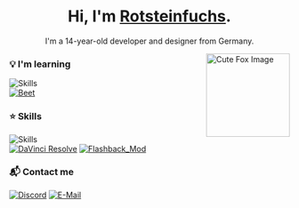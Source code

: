 <h1 align="center">Hi, I'm <a href="https://rotsteinfuchs.github.io/">Rotsteinfuchs</a>.</h1>
<p align="center">I'm a 14-year-old developer and designer from Germany.</p>

<img src="https://minecraft.wiki/images/Fox_Faceplant.gif" alt="Cute Fox Image" width="150" height="150" align="right" />

### 💡 I'm learning
![Skills](https://skillicons.dev/icons?i=nextjs,react,tailwind&perline=10)  
[![Beet](https://img.shields.io/badge/Beet-B70C38?style=for-the-badge)](https://github.com/mcbeet/beet)

### ⭐️ Skills
![Skills](https://skillicons.dev/icons?i=linux,windows,bash,css,js,html,php,py,java,arduino,codepen,git,github,vscode,md,figma,svg&perline=10)  
[![DaVinci Resolve](https://img.shields.io/badge/DaVinci_Resolve-233A51?style=for-the-badge&logo=davinciresolve&logoColor=white)](https://www.blackmagicdesign.com/products/davinciresolve)
[![Flashback_Mod](https://img.shields.io/badge/Flashback_Mod-FAFAFA?style=for-the-badge)](https://modrinth.com/mod/flashback)

### 📬 Contact me
[![Discord](https://img.shields.io/badge/Discord:-@Rotsteinfuchs-5865F2?style=for-the-badge&logo=discord&logoColor=white)](https://discord.com/users/1100754798292258828)
[![E-Mail](https://img.shields.io/badge/E--Mail:-rotsteinfuchs@gmail.com-F2A60C?style=for-the-badge&logo=gmail&logoColor=white)](https://discord.com/users/1100754798292258828)
